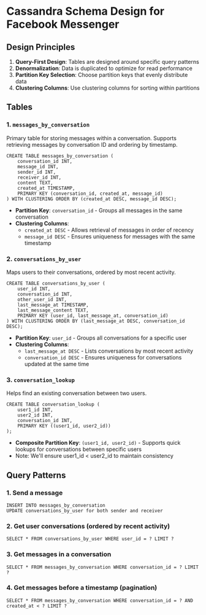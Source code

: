 # Cassandra Schema Design for Facebook Messenger

## Design Principles

1. **Query-First Design**: Tables are designed around specific query patterns
2. **Denormalization**: Data is duplicated to optimize for read performance
3. **Partition Key Selection**: Choose partition keys that evenly distribute data
4. **Clustering Columns**: Use clustering columns for sorting within partitions

## Tables

### 1. `messages_by_conversation`

Primary table for storing messages within a conversation. Supports retrieving messages by conversation ID and ordering by timestamp.

```cql
CREATE TABLE messages_by_conversation (
    conversation_id INT,
    message_id INT,
    sender_id INT,
    receiver_id INT,
    content TEXT,
    created_at TIMESTAMP,
    PRIMARY KEY (conversation_id, created_at, message_id)
) WITH CLUSTERING ORDER BY (created_at DESC, message_id DESC);
```

- **Partition Key**: `conversation_id` - Groups all messages in the same conversation
- **Clustering Columns**:
  - `created_at DESC` - Allows retrieval of messages in order of recency
  - `message_id DESC` - Ensures uniqueness for messages with the same timestamp

### 2. `conversations_by_user`

Maps users to their conversations, ordered by most recent activity.

```cql
CREATE TABLE conversations_by_user (
    user_id INT,
    conversation_id INT,
    other_user_id INT,
    last_message_at TIMESTAMP,
    last_message_content TEXT,
    PRIMARY KEY (user_id, last_message_at, conversation_id)
) WITH CLUSTERING ORDER BY (last_message_at DESC, conversation_id DESC);
```

- **Partition Key**: `user_id` - Groups all conversations for a specific user
- **Clustering Columns**:
  - `last_message_at DESC` - Lists conversations by most recent activity
  - `conversation_id DESC` - Ensures uniqueness for conversations updated at the same time

### 3. `conversation_lookup`

Helps find an existing conversation between two users.

```cql
CREATE TABLE conversation_lookup (
    user1_id INT,
    user2_id INT,
    conversation_id INT,
    PRIMARY KEY ((user1_id, user2_id))
);
```

- **Composite Partition Key**: `(user1_id, user2_id)` - Supports quick lookups for conversations between specific users
- Note: We'll ensure user1_id < user2_id to maintain consistency

## Query Patterns

### 1. Send a message

```
INSERT INTO messages_by_conversation
UPDATE conversations_by_user for both sender and receiver
```

### 2. Get user conversations (ordered by recent activity)

```
SELECT * FROM conversations_by_user WHERE user_id = ? LIMIT ?
```

### 3. Get messages in a conversation

```
SELECT * FROM messages_by_conversation WHERE conversation_id = ? LIMIT ?
```

### 4. Get messages before a timestamp (pagination)

```
SELECT * FROM messages_by_conversation WHERE conversation_id = ? AND created_at < ? LIMIT ?
```
